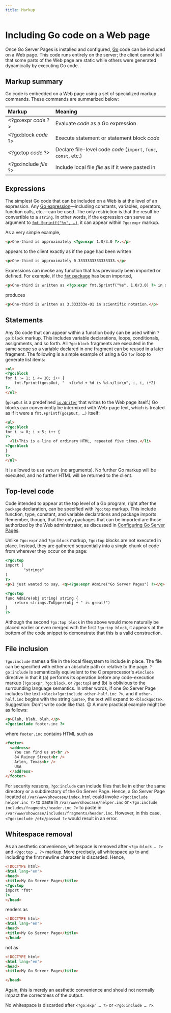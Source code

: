 ```yaml
---
title: Markup
---
```


Including Go code on a Web page
===============================

Once Go Server Pages is installed and configured, [Go](https://golang.org/) code can be included on a Web page.  This code runs entirely on the server; the client cannot tell that some parts of the Web page are static while others were generated dynamically by executing Go code.

Markup summary
--------------

Go code is embedded on a Web page using a set of specialized markup commands.  These commands are summarized below:


| Markup                       | Meaning                                     |
| :--------------------------- | :------------------------------------------ |
| &lt;?go:expr *code* ?&gt;    | Evaluate *code* as a Go expression          |
| &lt;?go:block *code* ?&gt;   | Execute statement or statement block *code* |
| &lt;?go:top *code* ?&gt;     | Declare file-level code *code* (`import`, `func`, `const`, etc.) |
| &lt;?go:include *file* ?&gt; | Include local file *file* as if it were pasted in |

Expressions
-----------

The simplest Go code that can be included on a Web is at the level of an expression.  Any [Go expression](https://golang.org/ref/spec#Expressions)—including constants, variables, operators, function calls, etc.—can be used.  The only restriction is that the result be convertible to a `string`.  In other words, if the expression can serve as argument to [`fmt.Sprintf("%v", …)`](https://golang.org/pkg/fmt/#Sprintf), it can appear within `?go:expr` markup.

As a very simple example,
```html
<p>One-third is approximately <?go:expr 1.0/3.0 ?>.</p>
```
appears to the client exactly as if the page had been written
```html
<p>One-third is approximately 0.3333333333333333.</p>
```
Expressions can invoke any function that has previously been imported or defined.  For example, if the [`fmt` package](https://golang.org/pkg/fmt/) has been imported,
```html
<p>One-third is written as <?go:expr fmt.Sprintf("%e", 1.0/3.0) ?> in scientific notation.</p>
```
produces
```html
<p>One-third is written as 3.333333e-01 in scientific notation.</p>
```

Statements
----------

Any Go code that can appear within a function body can be used within `?go:block` markup.  This includes variable declarations, loops, conditionals, assignments, and so forth.  All `?go:block` fragments are executed in the same scope so a variable declared in one fragment can be reused in a later fragment.  The following is a simple example of using a Go `for` loop to generate list items:

```html
<ol>
<?go:block
for i := 1; i <= 10; i++ {
	fmt.Fprintf(gospOut, "  <li>%d + %d is %d.</li>\n", i, i, i*2)
?>
</ol>
```
(`gospOut` is a predefined [`io.Writer`](https://golang.org/pkg/io/#Writer) that writes to the Web page itself.)  Go blocks can conveniently be intermixed with Web-page text, which is treated as if it were a `fmt.Fprintf(gospOut, …)` itself:
```html
<ul>
<?go:block
for i := 0; i < 5; i++ {
?>
  <li>This is a line of ordinary HTML, repeated five times.</li>
<?go:block
}
?>
</ul>
```

It is allowed to use `return` (no arguments).  No further Go markup will be executed, and no further HTML will be returned to the client.

Top-level code
--------------

Code intended to appear at the top level of a Go program, right after the `package` declaration, can be specified with `?go:top` markup.  This include function, type, constant, and variable declarations and package imports.  Remember, though, that the only packages that can be imported are those authorized by the Web administrator, as discussed in [Configuring Go Server Pages](configure.md).

Unlike `?go:expr` and `?go:block` markup, `?go:top` blocks are not executed in place.  Instead, they are gathered sequentially into a single chunk of code from wherever they occur on the page:
```html
<?go:top
import (
        "strings"
)
?>
<p>I just wanted to say, <q><?go:expr Admire("Go Server Pages") ?></q>.</p>

<?go:top
func Admire(obj string) string {
	return strings.ToUpper(obj + " is great!")
}
?>
```
Although the second `?go:top block` in the above would more naturally be placed earlier or even merged with the first `?go:top block`, it appears at the bottom of the code snippet to demonstrate that this is a valid construction.

File inclusion
--------------

`?go:include` names a file in the local filesystem to include in place.  The file can be specified with either an absolute path or relative to the page.  `?go:include` is semantically equivalent to the C preprocessor's `#include` directive in that it (a) performs its operation before any code-execution markup (`?go:expr`, `?go:block`, or `?go:top`) and (b) is oblivious to the surrounding language semantics.  In other words, if one Go Server Page includes the text `<block<?go:include other-half.inc ?>`, and if `other-half.inc` begins with the string `quote>`, the text will expand to `<blockquote>`.  Suggestion: Don't write code like that. 😉  A more practical example might be as follows:
```html
<p>Blah, blah, blah.</p>
<?go:include footer.inc ?>
```
where `footer.inc` contains HTML such as
```html
<footer>
  <address>
    You can find us at<br />
    84 Rainey Street<br />
    Arlen, Texas<br />
    USA
  </address>
</footer>
```

For security reasons, `?go:include` can include files that lie in either the same directory or a subdirectory of the Go Server Page.  Hence, a Go Server Page located at `/var/www/showcase/index.html` could invoke `<?go:include helper.inc ?>` to paste in `/var/www/showcase/helper.inc` or `<?go:include includes/fragments/header.inc ?>` to paste in `/var/www/showcase/includes/fragments/header.inc`.  However, in this case, `<?go:include /etc/passwd ?>` would result in an error.

Whitespace removal
------------------

As an aesthetic convenience, whitespace is removed after `<?go:block … ?>` and `<?go:top … ?>` markup.  More precisely, all whitespace up to and including the first newline character is discarded.  Hence,
```html
<!DOCTYPE html>
<html lang="en">
<head>
<title>My Go Server Page</title>
<?go:top
import "fmt"
?>
</head>
```
renders as
```html
<!DOCTYPE html>
<html lang="en">
<head>
<title>My Go Server Page</title>
</head>
```
not as
```html
<!DOCTYPE html>
<html lang="en">
<head>
<title>My Go Server Page</title>

</head>
```
Again, this is merely an aesthetic convenience and should not normally impact the correctness of the output.

No whitespace is discarded after `<?go:expr … ?>`  or `<?go:include … ?>`.
